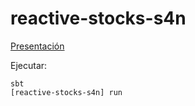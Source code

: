 reactive-stocks-s4n
===================

[Presentación](https://drive.google.com/a/seven4n.com/file/d/0Bzk3jDhCSKNWNGI1bnh5YVZFam8/view?usp=sharing)

Ejecutar: 
```
sbt
[reactive-stocks-s4n] run
```
